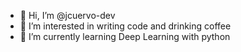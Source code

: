 - 👋 Hi, I’m @jcuervo-dev
- 👀 I’m interested in writing code and drinking coffee
- 🌱 I’m currently learning Deep Learning with python


<!---
jcuervo-dev/jcuervo-dev is a ✨ special ✨ repository because its `README.md` (this file) appears on your GitHub profile.
You can click the Preview link to take a look at your changes.
--->
